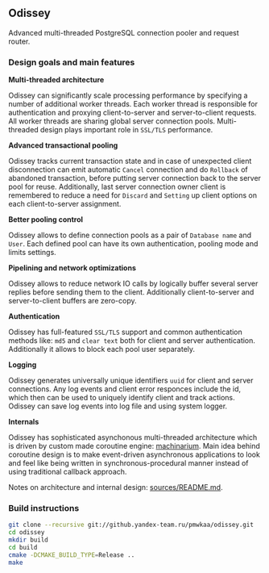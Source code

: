 
## Odissey

Advanced multi-threaded PostgreSQL connection pooler and request router.

### Design goals and main features

**Multi-threaded architecture**

Odissey can significantly scale processing performance by
specifying a number of additional worker threads. Each worker thread is
responsible for authentication and proxying client-to-server and server-to-client
requests. All worker threads are sharing global server connection pools.
Multi-threaded design plays important role in `SSL/TLS` performance.

**Advanced transactional pooling**

Odissey tracks current transaction state and in case of unexpected client
disconnection can emit automatic `Cancel` connection and do `Rollback` of
abandoned transaction, before putting server connection back to
the server pool for reuse. Additionally, last server connection owner client
is remembered to reduce a need for `Discard` and `Setting` up client options
on each client-to-server assignment.

**Better pooling control**

Odissey allows to define connection pools as a pair of `Database name` and `User`.
Each defined pool can have its own authentication, pooling mode and limits settings.

**Pipelining and network optimizations**

Odissey allows to reduce network IO calls by logically buffer several
server replies before sending them to the client. Additionally
client-to-server and server-to-client buffers are zero-copy.

**Authentication**

Odissey has full-featured `SSL/TLS` support and common authentication methods
like: `md5` and `clear text` both for client and server authentication.
Additionally it allows to block each pool user separately.

**Logging**

Odissey generates universally unique identifiers `uuid` for client and server connections.
Any log events and client error responces include the id, which then can be used to
uniquely identify client and track actions. Odissey can save log events into log file and
using system logger.

**Internals**

Odissey has sophisticated asynchonous multi-threaded architecture which
is driven by custom made coroutine engine: [machinarium](https://github.yandex-team.ru/pmwkaa/machinarium).
Main idea behind coroutine design is to make event-driven asynchronous applications to look and feel
like being written in synchronous-procedural manner instead of using traditional
callback approach.

Notes on architecture and internal design: [sources/README.md](sources/README.md).

### Build instructions

```sh
git clone --recursive git://github.yandex-team.ru/pmwkaa/odissey.git
cd odissey
mkdir build
cd build
cmake -DCMAKE_BUILD_TYPE=Release ..
make
```

